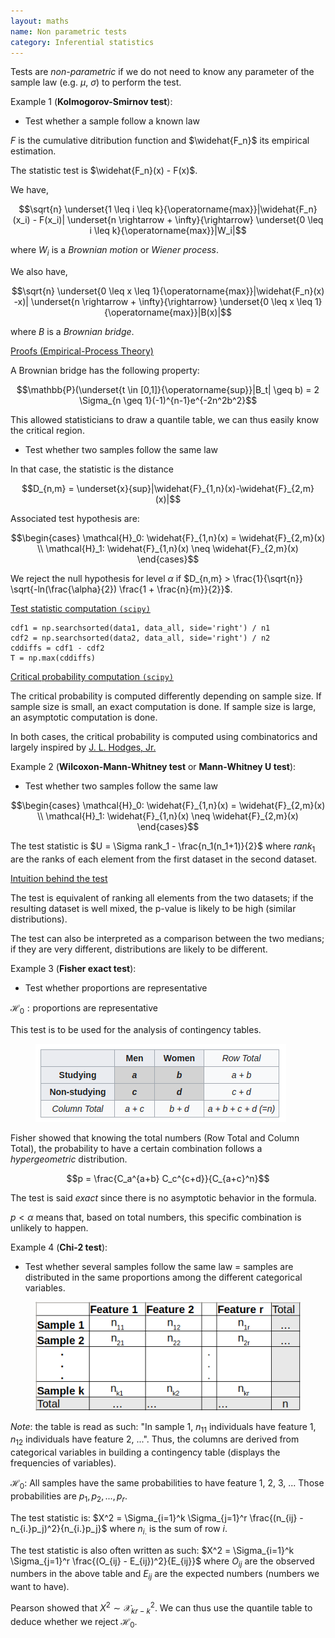 ```yaml
---
layout: maths
name: Non parametric tests
category: Inferential statistics
---
```


Tests are *non-parametric* if we do not need to know any parameter of the sample law (e.g. $\mu$, $\sigma$) to perform the test.

Example 1 (**Kolmogorov-Smirnov test**): 

- Test whether a sample follow a known law

$F$ is the cumulative ditribution function and $\widehat{F_n}$ its empirical estimation.

The statistic test is $\widehat{F_n}(x) - F(x)$.

We have,

$$\sqrt{n} \underset{1 \leq i \leq k}{\operatorname{max}}|\widehat{F_n}(x_i) - F(x_i)| \underset{n \rightarrow + \infty}{\rightarrow} \underset{0 \leq i \leq k}{\operatorname{max}}|W_i|$$

where $W_i$ is a *Brownian motion* or *Wiener process*.

We also have,

$$\sqrt{n} \underset{0 \leq x \leq 1}{\operatorname{max}}|\widehat{F_n}(x) -x)| \underset{n \rightarrow + \infty}{\rightarrow} \underset{0 \leq x \leq 1}{\operatorname{max}}|B(x)|$$

where $B$ is a *Brownian bridge*.

<a class="cleanLinkSource" href="http://www.math.utah.edu/~davar/ps-pdf-files/Kolmogorov-Smirnov.pdf">Proofs (Empirical-Process Theory)</a>

A Brownian bridge has the following property:

$$\mathbb{P}(\underset{t \in [0,1]}{\operatorname{sup}}|B_t| \geq b) = 2 \Sigma_{n \geq 1}(-1)^{n-1}e^{-2n^2b^2}$$

This allowed statisticians to draw a quantile table, we can thus easily know the critical region.

- Test whether two samples follow the same law

In that case, the statistic is the distance

$$D_{n,m} = \underset{x}{sup}|\widehat{F}_{1,n}(x)-\widehat{F}_{2,m}(x)|$$

Associated test hypothesis are:

$$\begin{cases}
        \mathcal{H}_0: \widehat{F}_{1,n}(x) = \widehat{F}_{2,m}(x) \\
        \mathcal{H}_1: \widehat{F}_{1,n}(x) \neq \widehat{F}_{2,m}(x)
\end{cases}$$

We reject the null hypothesis for level $\alpha$ if $D_{n,m} > \frac{1}{\sqrt{n}} \sqrt{-ln(\frac{\alpha}{2}) \frac{1 + \frac{n}{m}}{2}}$.

<ins>Test statistic computation `(scipy)`</ins>

```
cdf1 = np.searchsorted(data1, data_all, side='right') / n1
cdf2 = np.searchsorted(data2, data_all, side='right') / n2
cddiffs = cdf1 - cdf2
T = np.max(cddiffs)
```

<ins>Critical probability computation `(scipy)`</ins>

The critical probability is computed differently depending on sample size. If sample size is small, an exact computation is done. If sample size is large, an asymptotic computation is done.

In both cases, the critical probability is computed using combinatorics and largely inspired by <a class="cleanLinkSource" href="https://projecteuclid.org/download/pdf_1/euclid.afm/1485893310">J. L. Hodges, Jr.</a>


Example 2 (**Wilcoxon-Mann-Whitney test** or **Mann-Whitney U test**): 

- Test whether two samples follow the same law

$$\begin{cases}
        \mathcal{H}_0: \widehat{F}_{1,n}(x) = \widehat{F}_{2,m}(x) \\
        \mathcal{H}_1: \widehat{F}_{1,n}(x) \neq \widehat{F}_{2,m}(x)
\end{cases}$$

The test statistic is $U = \Sigma rank_1 - \frac{n_1(n_1+1)}{2}$ where $rank_1$ are the ranks of each element from the first dataset in the second dataset.

<ins>Intuition behind the test</ins>

The test is equivalent of ranking all elements from the two datasets; if the resulting dataset is well mixed, the p-value is likely to be high (similar distributions).

The test can also be interpreted as a comparison between the two medians; if they are very different, distributions are likely to be different.

Example 3 (**Fisher exact test**): 

- Test whether proportions are representative

$\mathcal{H}_0: \text{proportions are representative}$

This test is to be used for the analysis of contingency tables.

<figure>
    <img src="/assets/img/fisher_contingency_table.png">
</figure>

Fisher showed that knowing the total numbers (Row Total and Column Total), the probability to have a certain combination follows a *hypergeometric* distribution.

$$p = \frac{C_a^{a+b} C_c^{c+d}}{C_{a+c}^n}$$

The test is said *exact* since there is no asymptotic behavior in the formula.

$p < \alpha$ means that, based on total numbers, this specific combination is unlikely to happen.

Example 4 (**Chi-2 test**):

- Test whether several samples follow the same law = samples are distributed in the same proportions among the different categorical variables.

<figure>
    <img src="/assets/img/chi-2-table.png">
</figure>

*Note*: the table is read as such: "In sample 1, $n_{11}$ individuals have feature 1, $n_{12}$ individuals have feature 2, ...". Thus, the columns are derived from categorical variables in building a contingency table (displays the frequencies of variables).

$\mathcal{H}_0$: All samples have the same probabilities to have feature 1, 2, 3, ... Those probabilities are  $p_1, p_2, ..., p_r$.

The test statistic is: $X^2 = \Sigma_{i=1}^k \Sigma_{j=1}^r \frac{(n_{ij} - n_{i.}p_j)^2}{n_{i.}p_j}$ where $n_{i.}$ is the sum of row $i$.

The test statistic is also often written as such: $X^2 = \Sigma_{i=1}^k \Sigma_{j=1}^r \frac{(O_{ij} - E_{ij})^2}{E_{ij}}$ where $O_{ij}$ are the observed numbers in the above table and $E_{ij}$ are the expected numbers (numbers we want to have).

Pearson showed that $X^2 \sim \mathcal{X}^2_{kr-k}$. We can thus use the quantile table to deduce whether we reject $\mathcal{H}_0$.